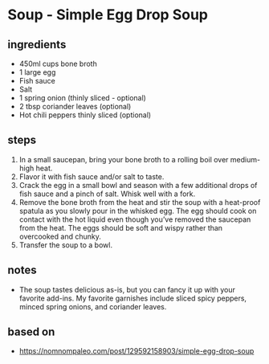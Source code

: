 # Soup - Simple Egg Drop Soup

## ingredients

- 450ml cups bone broth
- 1 large egg
- Fish sauce
- Salt
- 1 spring onion (thinly sliced - optional)
- 2 tbsp coriander leaves (optional)
- Hot chili peppers thinly sliced (optional)

## steps

1. In a small saucepan, bring your bone broth to a rolling boil over medium-high heat.
2. Flavor it with fish sauce and/or salt to taste.
3. Crack the egg in a small bowl and season with a few additional drops of fish sauce and a pinch of salt. Whisk well with a fork.
4. Remove the bone broth from the heat and stir the soup with a heat-proof spatula as you slowly pour in the whisked egg. The egg should cook on contact with the hot liquid even though you’ve removed the saucepan from the heat. The eggs should be soft and wispy rather than overcooked and chunky.
5. Transfer the soup to a bowl.

## notes

- The soup tastes delicious as-is, but you can fancy it up with your favorite add-ins. My favorite garnishes include sliced spicy peppers, minced spring onions, and coriander leaves.

## based on

- https://nomnompaleo.com/post/129592158903/simple-egg-drop-soup
